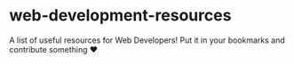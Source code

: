 # web-development-resources
A list of useful resources for Web Developers! Put it in your bookmarks and contribute something ❤️
